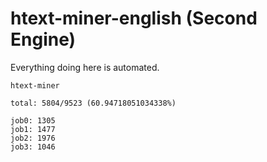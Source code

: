 # htext-miner-english (Second Engine)

Everything doing here is automated.

```
htext-miner

total: 5804/9523 (60.94718051034338%)

job0: 1305
job1: 1477
job2: 1976
job3: 1046
```